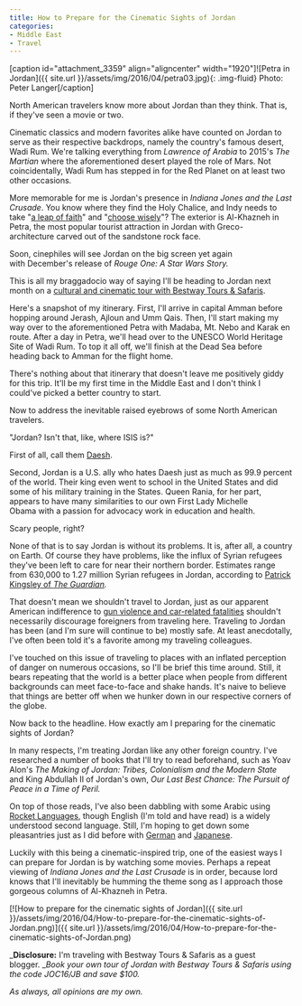 ```yaml
---
title: How to Prepare for the Cinematic Sights of Jordan
categories:
- Middle East
- Travel
---
```


[caption id="attachment_3359" align="aligncenter" width="1920"]![Petra in Jordan]({{ site.url }}/assets/img/2016/04/petra03.jpg){: .img-fluid} Photo: Peter Langer[/caption]

North American travelers know more about Jordan than they think. That is, if they've seen a movie or two.

Cinematic classics and modern favorites alike have counted on Jordan to serve as their respective backdrops, namely the country's famous desert, Wadi Rum. We're talking everything from _Lawrence of Arabia_ to 2015's _The Martian_ where the aforementioned desert played the role of Mars. Not coincidentally, Wadi Rum has stepped in for the Red Planet on at least two other occasions.<!-- more -->

More memorable for me is Jordan's presence in _Indiana Jones and the Last Crusade_. You know where they find the Holy Chalice, and Indy needs to take "[a leap of faith](https://www.youtube.com/watch?v=Z5VjZ1ORS8Y)" and "[choose wisely](https://www.youtube.com/watch?v=-_IlNbsILLE)"? The exterior is Al-Khazneh in Petra, the most popular tourist attraction in Jordan with Greco-architecture carved out of the sandstone rock face.

Soon, cinephiles will see Jordan on the big screen yet again with December's release of _Rouge One: A Star Wars Story._

This is all my braggadocio way of saying I'll be heading to Jordan next month on a [cultural and cinematic tour with Bestway Tours & Safaris](http://bestway.com/tours/jordan-cultural-cinematic-destination/).

Here's a snapshot of my itinerary. First, I'll arrive in capital Amman before hopping around Jerash, Ajloun and Umm Qais. Then, I'll start making my way over to the aforementioned Petra with Madaba, Mt. Nebo and Karak en route. After a day in Petra, we'll head over to the UNESCO World Heritage Site of Wadi Rum. To top it all off, we'll finish at the Dead Sea before heading back to Amman for the flight home.

There's nothing about that itinerary that doesn't leave me positively giddy for this trip. It'll be my first time in the Middle East and I don't think I could've picked a better country to start.

Now to address the inevitable raised eyebrows of some North American travelers.

"Jordan? Isn't that, like, where ISIS is?"

First of all, call them [Daesh](http://indy100.independent.co.uk/article/why-isis-will-hate-it-if-we-start-calling-them-daesh--bkC822p_zl).

Second, Jordan is a U.S. ally who hates Daesh just as much as 99.9 percent of the world. Their king even went to school in the United States and did some of his military training in the States. Queen Rania, for her part, appears to have many similarities to our own First Lady Michelle Obama with a passion for advocacy work in education and health.

Scary people, right?

None of that is to say Jordan is without its problems. It is, after all, a country on Earth. Of course they have problems, like the influx of Syrian refugees they've been left to care for near their northern border. Estimates range from 630,000 to 1.27 million Syrian refugees in Jordan, according to [Patrick Kingsley of ](http://www.theguardian.com/world/2016/feb/03/syrian-refugees-jordan-london-conference)_[The Guardian](http://www.theguardian.com/world/2016/feb/03/syrian-refugees-jordan-london-conference)._

That doesn't mean we shouldn't travel to Jordan, just as our apparent American indifference to [gun violence and car-related fatalities](https://www.washingtonpost.com/news/wonk/wp/2015/12/17/guns-are-now-killing-as-many-people-as-cars-in-the-u-s/) shouldn't necessarily discourage foreigners from traveling here. Traveling to Jordan has been (and I'm sure will continue to be) mostly safe. At least anecdotally, I've often been told it's a favorite among my traveling colleagues.

I've touched on this issue of traveling to places with an inflated perception of danger on numerous occasions, so I'll be brief this time around. Still, it bears repeating that the world is a better place when people from different backgrounds can meet face-to-face and shake hands. It's naive to believe that things are better off when we hunker down in our respective corners of the globe.

Now back to the headline. How exactly am I preparing for the cinematic sights of Jordan?

In many respects, I'm treating Jordan like any other foreign country. I've researched a number of books that I'll try to read beforehand, such as Yoav Alon's _The Making of Jordan: Tribes, Colonialism and the Modern State_ and King Abdullah II of Jordan's own, _Our Last Best Chance: The Pursuit of Peace in a Time of Peril._

On top of those reads, I've also been dabbling with some Arabic using [Rocket Languages](https://www.rocketlanguages.com/), though English (I'm told and have read) is a widely understood second language. Still, I'm hoping to get down some pleasantries just as I did before with [German](https://withoutapath.com/learning-german/) and [Japanese](https://withoutapath.com/learning-japanese/).

Luckily with this being a cinematic-inspired trip, one of the easiest ways I can prepare for Jordan is by watching some movies. Perhaps a repeat viewing of _Indiana Jones and the Last Crusade_ is in order, because lord knows that I'll inevitably be humming the theme song as I approach those gorgeous columns of Al-Khazneh in Petra.

[![How to prepare for the cinematic sights of Jordan]({{ site.url }}/assets/img/2016/04/How-to-prepare-for-the-cinematic-sights-of-Jordan.png)]({{ site.url }}/assets/img/2016/04/How-to-prepare-for-the-cinematic-sights-of-Jordan.png)

_**Disclosure:** I'm traveling with Bestway Tours & Safaris as a guest blogger. __Book your own tour of Jordan with Bestway Tours & Safaris using the code JOC16/JB and save $100._

_As always, all opinions are my own._
